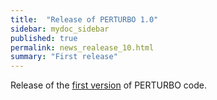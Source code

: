 ```yaml
---
title:  "Release of PERTURBO 1.0"
sidebar: mydoc_sidebar
published: true
permalink: news_realease_10.html
summary: "First release"
---
```


Release of the [first version](mydoc_release_notes_10) of PERTURBO code. 

